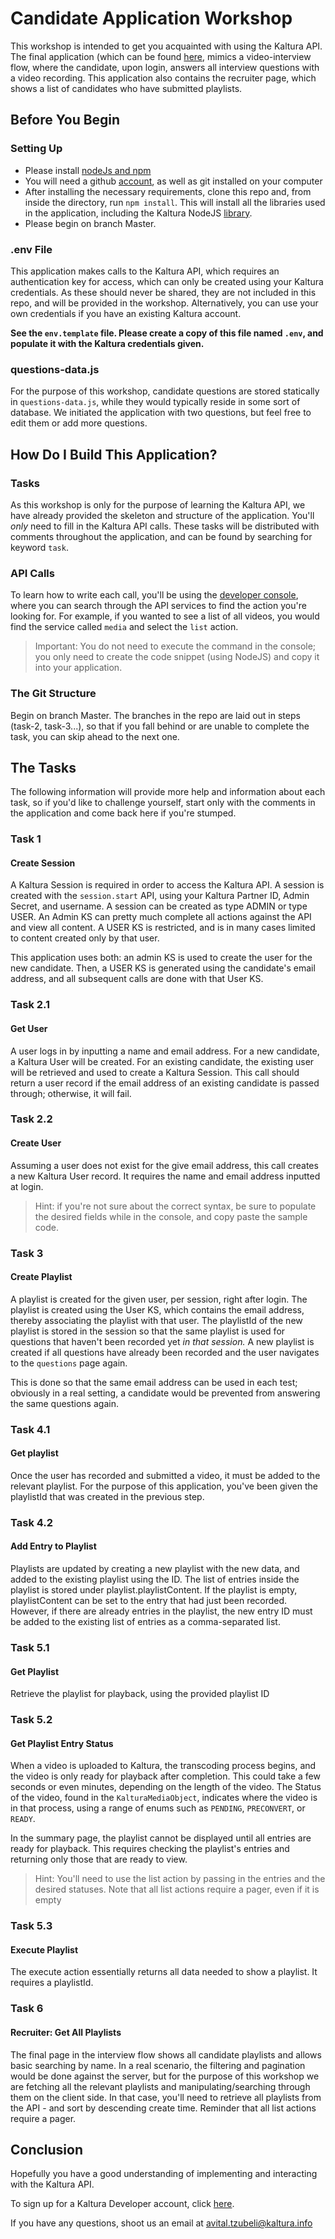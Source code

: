 # Candidate Application Workshop

This workshop is intended to get you acquainted with using the Kaltura API. The final application (which can be found [here](https://agents.kaltura.now.sh/), mimics a video-interview flow, where the candidate, upon login, answers all interview questions with a video recording. 
This application also contains the recruiter page, which shows a list of candidates who have submitted playlists. 

## Before You Begin 

### Setting Up  

- Please install [nodeJs and npm](https://docs.npmjs.com/downloading-and-installing-node-js-and-npm)
- You will need a github [account](https://github.com/join), as well as git installed on your computer 
- After installing the necessary requirements, clone this repo and, from inside the directory, run `npm install`. This will install all the libraries used in the application, including the Kaltura NodeJS [library](https://developer.kaltura.com/api-docs/Client_Libraries/). 
- Please begin on branch Master. 

### .env File 

This application makes calls to the Kaltura API, which requires an authentication key for access, which can only be created using your Kaltura credentials. As these should never be shared, they are not included in this repo, and will be provided in the workshop. Alternatively, you can use your own credentials if you have an existing Kaltura account. 

**See the `env.template` file. Please create a copy of this file named `.env`, and populate it with the Kaltura credentials given.**

### questions-data.js 
For the purpose of this workshop, candidate questions are stored statically in `questions-data.js`, while they would typically reside in some sort of database. We initiated the application with two questions, but feel free to edit them or add more questions. 

## How Do I Build This Application?

### Tasks 

As this workshop is only for the purpose of learning the Kaltura API, we have already provided the skeleton and structure of the application. You'll *only* need to fill in the Kaltura API calls. These tasks will be distributed with comments throughout the application, and can be found by searching for keyword `task`. 

### API Calls 

To learn how to write each call, you'll be using the [developer console](developer.kaltura.com/console), where you can search through the API services to find the action you're looking for. For example, if you wanted to see a list of all videos, you would find the service called `media` and select the `list` action. 
> Important: You do not need to execute the command in the console; you only need to create the code snippet (using NodeJS) and copy it into your application. 

### The Git Structure 

Begin on branch Master. The branches in the repo are laid out in steps (task-2, task-3...), so that if you fall behind or are unable to complete the task, you can skip ahead to the next one. 

## The Tasks

The following information will provide more help and information about each task, so if you'd like to challenge yourself, start only with the comments in the application and come back here if you're stumped. 

### Task 1 
#### Create Session 

A Kaltura Session is required in order to access the Kaltura API. A session is created with the `session.start` API, using your Kaltura Partner ID, Admin Secret, and username. 
A session can be created as type ADMIN or type USER. An Admin KS can pretty much complete all actions against the API and view all content. 
A USER KS is restricted, and is in many cases limited to content created only by that user. 

This application uses both: an admin KS is used to create the user for the new candidate. Then, a USER KS is generated using the candidate's email address, and all subsequent calls are done with that User KS. 

### Task 2.1 
#### Get User 

A user logs in by inputting a name and email address. For a new candidate, a Kaltura User will be created. For an existing candidate, the existing user will be retrieved and used to create a Kaltura Session. 
This call should return a user record if the email address of an existing candidate is passed through; otherwise, it will fail. 

### Task 2.2 
#### Create User 

Assuming a user does not exist for the give email address, this call creates a new Kaltura User record. It requires the name and email address inputted at login. 
> Hint: if you're not sure about the correct syntax, be sure to populate the desired fields while in the console, and copy paste the sample code. 

### Task 3
#### Create Playlist 

A playlist is created for the given user, per session, right after login. The playlist is created using the User KS, which contains the email address, thereby associating the playlist with that user. The playlistId  of the new playlist is stored in the session so that the same playlist is used for questions that haven't been recorded yet *in that session.* A new playlist is created if all questions have already been recorded and the user navigates to the `questions` page again. 

This is done so that the same email address can be used in each test; obviously in a real setting, a candidate would be prevented from answering the same questions again. 

### Task 4.1
#### Get playlist 

Once the user has recorded and submitted a video, it must be added to the relevant playlist. For the purpose of this application, you've been given the playlistId that was created in the previous step. 

### Task 4.2 
#### Add Entry to Playlist 

Playlists are updated by creating a new playlist with the new data, and added to the existing playlist using the ID. The list of entries inside the playlist is stored under playlist.playlistContent. 
If the playlist is empty, playlistContent can be set to the entry that had just been recorded. 
However, if there are already entries in the playlist, the new entry ID must be added to the existing list of entries as a comma-separated list. 

### Task 5.1 
#### Get Playlist 

Retrieve the playlist for playback, using the provided playlist ID  

### Task 5.2 
#### Get Playlist Entry Status 

When a video is uploaded to Kaltura, the transcoding process begins, and the video is only ready for playback after completion. This could take a few seconds or even minutes, depending on the length of the video. The Status of the video, found in the `KalturaMediaObject`, indicates where the video is in that process, using a range of enums such as `PENDING`,  `PRECONVERT`, or `READY`. 

In the summary page, the playlist cannot be displayed until all entries are ready for playback. This requires checking the playlist's entries and returning only those that are ready to view. 

> Hint: You'll need to use the list action by passing in the entries and the desired statuses. Note that all list actions require a pager, even if it is empty  

### Task 5.3 
#### Execute Playlist 

The execute action essentially returns all data needed to show a playlist. It requires a playlistId. 

### Task 6  
#### Recruiter: Get All Playlists 

The final page in the interview flow shows all candidate playlists and allows basic searching by name. In a real scenario, the filtering and pagination would be done against the server, but for the purpose of this workshop we are fetching all the relevant playlists and manipulating/searching through them on the client side. In that case, you'll need to retrieve all playlists from the API - and sort by descending create time. Reminder that all list actions require a pager. 

## Conclusion 

Hopefully you have a good understanding of implementing and interacting with the Kaltura API. 

To sign up for a Kaltura Developer account, click [here](https://vpaas.kaltura.com/reg/index.php). 

If you have any questions, shoot us an email at avital.tzubeli@kaltura.info 

